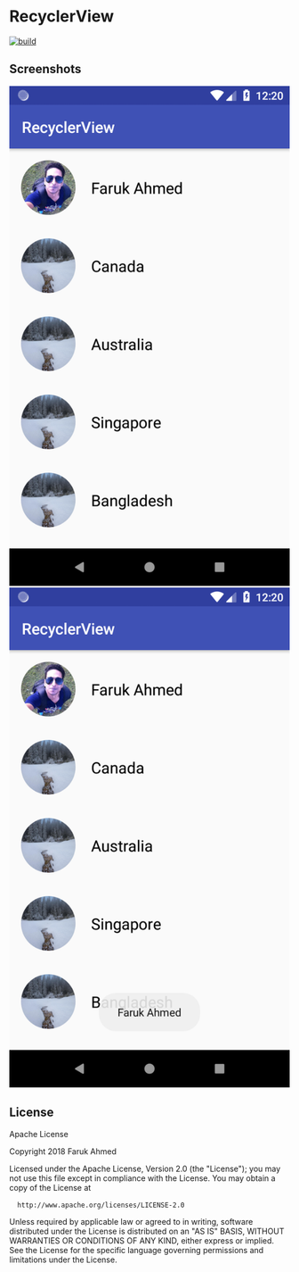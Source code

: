 # RecyclerView
[![build](
https://img.shields.io/travis/rust-lang/rust/master.svg)](https://spurno.github.io)

## Screenshots

![Demo 1](https://raw.githubusercontent.com/SPurno/RecyclerView/master/screenshots/snap1.png)
![Demo Click](https://raw.githubusercontent.com/SPurno/RecyclerView/master/screenshots/snap2.png)

## License 

Apache License

Copyright 2018 Faruk Ahmed

Licensed under the Apache License, Version 2.0 (the "License");
you may not use this file except in compliance with the License.
You may obtain a copy of the License at

      http://www.apache.org/licenses/LICENSE-2.0

Unless required by applicable law or agreed to in writing, software
distributed under the License is distributed on an "AS IS" BASIS,
WITHOUT WARRANTIES OR CONDITIONS OF ANY KIND, either express or implied.
See the License for the specific language governing permissions and
limitations under the License.
